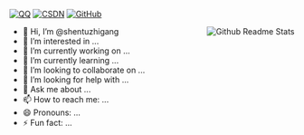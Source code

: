 
[![QQ](https://img.shields.io/badge/QQ-16003373300-67ab82?logo=Tencent-QQ)](tencent://message/?uin=1600337300)
[![CSDN](https://img.shields.io/badge/CSDN-Starzkg-67ab82?logo=bloglovin)](https://shentuzhigang.blog.csdn.net)
[![GitHub](https://img.shields.io/badge/GitHub-shentuzhigang-67ab82?logo=github)](https://github.com/shentuzhigang)

<a href="https://github.com/shentuzhigang">
    <img style="float: right" align='right' src="https://github-readme-stats.vercel.app/api?username=shentuzhigang&show_icons=true&&theme=dark&locale=cn" alt="Github Readme Stats">
</a>

- 👋 Hi, I’m @shentuzhigang
- 👀 I’m interested in ...
- 🔭 I’m currently working on ...
- 🌱 I’m currently learning ...
- 👯 I’m looking to collaborate on ...
- 🤔 I’m looking for help with ...
- 💬 Ask me about ...
- 📫 How to reach me: ...
- 😄 Pronouns: ...
- ⚡ Fun fact: ...

<!---
shentuzhigang/shentuzhigang is a ✨ special ✨ repository because its `README.md` (this file) appears on your GitHub profile.
You can click the Preview link to take a look at your changes.
--->
